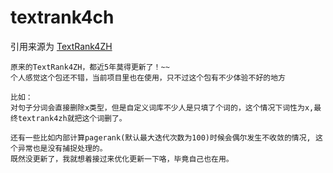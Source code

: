 # textrank4ch

引用来源为 [TextRank4ZH](https://github.com/someus/TextRank4ZH)

    原来的TextRank4ZH，都近5年莫得更新了！~~
    个人感觉这个包还不错，当前项目里也在使用，只不过这个包有不少体验不好的地方

    比如：
    对句子分词会直接删除x类型，但是自定义词库不少人是只填了个词的，这个情况下词性为x,最终textrank4zh就把这个词删了。

    还有一些比如内部计算pagerank(默认最大迭代次数为100)时候会偶尔发生不收敛的情况, 这个异常也是没有捕捉处理的。
    既然没更新了，我就想着接过来优化更新一下咯，毕竟自己也在用。

